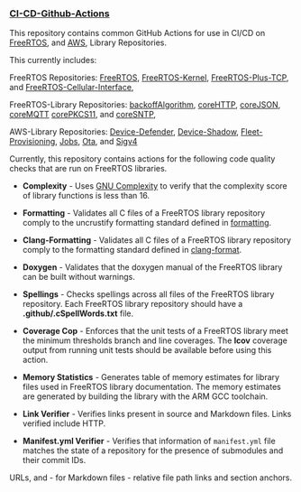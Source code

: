 ### [CI-CD-Github-Actions](https://github.com/FreeRTOS/CI-CD-Github-Actions)

This repository contains common GitHub Actions for use in CI/CD
on [FreeRTOS](https://github.com/FreeRTOS/FreeRTOS-LTS/tree/main/FreeRTOS), and
[AWS](https://github.com/FreeRTOS/FreeRTOS-LTS/tree/main/aws), Library
Repositories.

This currently includes:

FreeRTOS Repositories:
 [FreeRTOS](https://github.com/FreeRTOS/FreeRTOS),
[FreeRTOS-Kernel](https://github.com/FreeRTOS/FreeRTOS-Kernel),
[FreeRTOS-Plus-TCP](https://github.com/FreeRTOS/FreeRTOS-Plus-TCP),
and [FreeRTOS-Cellular-Interface](https://github.com/FreeRTOS/FreeRTOS-Cellular-Interface),

FreeRTOS-Library Repositories:
 [backoffAlgorithm](https://github.com/FreeRTOS/backoffAlgorithm),
[coreHTTP](https://github.com/FreeRTOS/coreHTTP),
[coreJSON](https://github.com/FreeRTOS/coreJSON),
[coreMQTT](https://github.com/FreeRTOS/coreMQTT)
[corePKCS11](https://github.com/FreeRTOS/corePKCS11),
and [coreSNTP](https://github.com/FreeRTOS/coreSNTP),

AWS-Library Repositories:
 [Device-Defender](https://github.com/aws/device-defender-for-aws-iot-embedded-sdk),
[Device-Shadow](https://github.com/aws/device-shadow-for-aws-iot-embedded-sdk),
[Fleet-Provisioning](https://github.com/aws/fleet-provisioning-for-aws-iot-embedded-sdk),
[Jobs](https://github.com/aws/jobs-for-aws-iot-embedded-sdk),
[Ota](https://github.com/aws/ota-for-aws-iot-embedded-sdk),
and [Sigv4](https://github.com/aws/sigv4-for-aws-iot-embedded-sdk)


Currently, this repository contains actions for the following code quality
checks that are run on FreeRTOS libraries.

* **Complexity** - Uses
[GNU Complexity](https://www.gnu.org/software/complexity/manual/complexity.html)
to verify that the complexity score of library functions is less than 16.

* **Formatting** - Validates all C files of a FreeRTOS library repository comply to the
uncrustify formatting standard defined in [formatting](formatting/uncrustify.cfg).

* **Clang-Formatting** - Validates all C files of a FreeRTOS library repository comply to the formatting
  standard defined in [clang-format](formatting/.clang-format).

* **Doxygen** - Validates that the doxygen manual of the FreeRTOS library can be built without
  warnings.

* **Spellings** - Checks spellings across all files of the FreeRTOS library repository. Each
  FreeRTOS library repository should have a **.github/.cSpellWords.txt** file.

* **Coverage Cop** - Enforces that the unit tests of a FreeRTOS library meet the minimum thresholds
branch and line coverages. The **lcov** coverage output from running unit tests should be
available before using this action.

* **Memory Statistics** - Generates table of memory estimates for library
files used in FreeRTOS library documentation. The memory estimates are generated
by building the library with the ARM GCC toolchain.

* **Link Verifier** - Verifies links present in source and Markdown files.
Links verified include HTTP.

* **Manifest.yml Verifier** - Verifies that information of `manifest.yml` file
matches the state of a repository for the presence of submodules
and their commit IDs.

URLs, and - for Markdown files - relative file path links and section anchors.